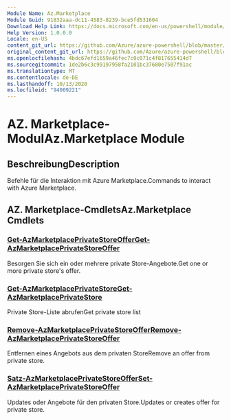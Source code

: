 ```yaml
---
Module Name: Az.Marketplace
Module Guid: 91832aaa-dc11-4583-8239-bce5fd531604
Download Help Link: https://docs.microsoft.com/en-us/powershell/module/az.marketplace
Help Version: 1.0.0.0
Locale: en-US
content_git_url: https://github.com/Azure/azure-powershell/blob/master/src/Marketplace/Marketplace/help/Az.Marketplace.md
original_content_git_url: https://github.com/Azure/azure-powershell/blob/master/src/Marketplace/Marketplace/help/Az.Marketplace.md
ms.openlocfilehash: 4bdc67efd1659a46fec7c0c071c4f817655414d7
ms.sourcegitcommit: 1de2b6c3c99197958fa2101bc37680e7507f91ac
ms.translationtype: MT
ms.contentlocale: de-DE
ms.lasthandoff: 10/13/2020
ms.locfileid: "94009221"
---
```

# <span data-ttu-id="bc411-101">AZ. Marketplace-Modul</span><span class="sxs-lookup"><span data-stu-id="bc411-101">Az.Marketplace Module</span></span>
## <span data-ttu-id="bc411-102">Beschreibung</span><span class="sxs-lookup"><span data-stu-id="bc411-102">Description</span></span>
<span data-ttu-id="bc411-103">Befehle für die Interaktion mit Azure Marketplace.</span><span class="sxs-lookup"><span data-stu-id="bc411-103">Commands to interact with Azure Marketplace.</span></span>

## <span data-ttu-id="bc411-104">AZ. Marketplace-Cmdlets</span><span class="sxs-lookup"><span data-stu-id="bc411-104">Az.Marketplace Cmdlets</span></span>
### [<span data-ttu-id="bc411-105">Get-AzMarketplacePrivateStoreOffer</span><span class="sxs-lookup"><span data-stu-id="bc411-105">Get-AzMarketplacePrivateStoreOffer</span></span>](Get-AzMarketplacePrivateStoreOffer.md)
<span data-ttu-id="bc411-106">Besorgen Sie sich ein oder mehrere private Store-Angebote.</span><span class="sxs-lookup"><span data-stu-id="bc411-106">Get one or more private store's offer.</span></span>

### [<span data-ttu-id="bc411-107">Get-AzMarketplacePrivateStore</span><span class="sxs-lookup"><span data-stu-id="bc411-107">Get-AzMarketplacePrivateStore</span></span>](Get-AzMarketplacePrivateStore.md)
<span data-ttu-id="bc411-108">Private Store-Liste abrufen</span><span class="sxs-lookup"><span data-stu-id="bc411-108">Get private store list</span></span>

### [<span data-ttu-id="bc411-109">Remove-AzMarketplacePrivateStoreOffer</span><span class="sxs-lookup"><span data-stu-id="bc411-109">Remove-AzMarketplacePrivateStoreOffer</span></span>](Remove-AzMarketplacePrivateStoreOffer.md)
<span data-ttu-id="bc411-110">Entfernen eines Angebots aus dem privaten Store</span><span class="sxs-lookup"><span data-stu-id="bc411-110">Remove an offer from private store.</span></span>

### [<span data-ttu-id="bc411-111">Satz-AzMarketplacePrivateStoreOffer</span><span class="sxs-lookup"><span data-stu-id="bc411-111">Set-AzMarketplacePrivateStoreOffer</span></span>](Set-AzMarketplacePrivateStoreOffer.md)
<span data-ttu-id="bc411-112">Updates oder Angebote für den privaten Store.</span><span class="sxs-lookup"><span data-stu-id="bc411-112">Updates or creates offer for private store.</span></span>

